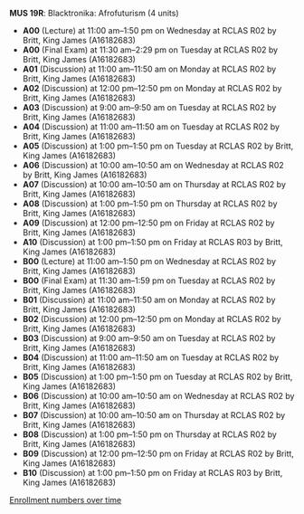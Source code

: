 **MUS 19R**: Blacktronika: Afrofuturism (4 units)

- **A00** (Lecture) at 11:00 am–1:50 pm on Wednesday at RCLAS R02 by Britt, King James (A16182683)
- **A00** (Final Exam) at 11:30 am–2:29 pm on Tuesday at RCLAS R02 by Britt, King James (A16182683)
- **A01** (Discussion) at 11:00 am–11:50 am on Monday at RCLAS R02 by Britt, King James (A16182683)
- **A02** (Discussion) at 12:00 pm–12:50 pm on Monday at RCLAS R02 by Britt, King James (A16182683)
- **A03** (Discussion) at 9:00 am–9:50 am on Tuesday at RCLAS R02 by Britt, King James (A16182683)
- **A04** (Discussion) at 11:00 am–11:50 am on Tuesday at RCLAS R02 by Britt, King James (A16182683)
- **A05** (Discussion) at 1:00 pm–1:50 pm on Tuesday at RCLAS R02 by Britt, King James (A16182683)
- **A06** (Discussion) at 10:00 am–10:50 am on Wednesday at RCLAS R02 by Britt, King James (A16182683)
- **A07** (Discussion) at 10:00 am–10:50 am on Thursday at RCLAS R02 by Britt, King James (A16182683)
- **A08** (Discussion) at 1:00 pm–1:50 pm on Thursday at RCLAS R02 by Britt, King James (A16182683)
- **A09** (Discussion) at 12:00 pm–12:50 pm on Friday at RCLAS R02 by Britt, King James (A16182683)
- **A10** (Discussion) at 1:00 pm–1:50 pm on Friday at RCLAS R03 by Britt, King James (A16182683)
- **B00** (Lecture) at 11:00 am–1:50 pm on Wednesday at RCLAS R02 by Britt, King James (A16182683)
- **B00** (Final Exam) at 11:30 am–1:59 pm on Tuesday at RCLAS R02 by Britt, King James (A16182683)
- **B01** (Discussion) at 11:00 am–11:50 am on Monday at RCLAS R02 by Britt, King James (A16182683)
- **B02** (Discussion) at 12:00 pm–12:50 pm on Monday at RCLAS R02 by Britt, King James (A16182683)
- **B03** (Discussion) at 9:00 am–9:50 am on Tuesday at RCLAS R02 by Britt, King James (A16182683)
- **B04** (Discussion) at 11:00 am–11:50 am on Tuesday at RCLAS R02 by Britt, King James (A16182683)
- **B05** (Discussion) at 1:00 pm–1:50 pm on Tuesday at RCLAS R02 by Britt, King James (A16182683)
- **B06** (Discussion) at 10:00 am–10:50 am on Wednesday at RCLAS R02 by Britt, King James (A16182683)
- **B07** (Discussion) at 10:00 am–10:50 am on Thursday at RCLAS R02 by Britt, King James (A16182683)
- **B08** (Discussion) at 1:00 pm–1:50 pm on Thursday at RCLAS R02 by Britt, King James (A16182683)
- **B09** (Discussion) at 12:00 pm–12:50 pm on Friday at RCLAS R02 by Britt, King James (A16182683)
- **B10** (Discussion) at 1:00 pm–1:50 pm on Friday at RCLAS R03 by Britt, King James (A16182683)

[Enrollment numbers over time](./MUS19R.tsv)
